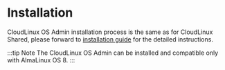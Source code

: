# Installation

CloudLinux OS Admin installation process is the same as for CloudLinux Shared, please forward to [installation guide](/shared/cloudlinux_installation) for the detailed instructions.

:::tip Note
The CloudLinux OS Admin can be installed and compatible only with AlmaLinux OS 8.
:::
